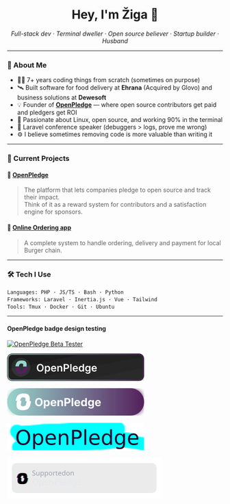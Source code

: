 <h1 align="center">Hey, I'm Žiga 👋</h1>
<p align="center">
  <em>Full-stack dev · Terminal dweller · Open source believer · Startup builder · Husband</em>
</p>

---

### 🧠 About Me

- 👨‍💻 7+ years coding things from scratch (sometimes on purpose)
- 🛰 Built software for food delivery at <b>Ehrana</b> (Acquired by Glovo) and business solutions at <b>Dewesoft</b>
- 💡 Founder of <a href="https://openpledge.io" target="_blank"><b>OpenPledge</b></a> — where open source contributors get paid and pledgers get ROI
- 🐧 Passionate about Linux, open source, and working 90% in the terminal
- 🎤 Laravel conference speaker (debuggers > logs, prove me wrong)
- ⚙️ I believe sometimes removing code is more valuable than writing it

---

### 💼 Current Projects

#### 🚀 [OpenPledge](https://openpledge.io)
> The platform that lets companies pledge to open source and track their impact.  
> Think of it as a reward system for contributors and a satisfaction engine for sponsors.

#### 🧠 [Online Ordering app](https://order.hoodburger.si)
> A complete system to handle ordering, delivery and payment for local Burger chain.

---

### 🛠️ Tech I Use

```bash
Languages: PHP · JS/TS · Bash · Python
Frameworks: Laravel · Inertia.js · Vue · Tailwind
Tools: Tmux · Docker · Git · Ubuntu
```

----

#### OpenPledge badge design testing

[![OpenPledge Beta Tester](https://img.shields.io/badge/OpenPledge-Beta%20Tester-blueviolet?style=for-the-badge&logo=github&logoColor=white)](https://openpledge.io/beta-testers)



[![OpenPledge](https://raw.githubusercontent.com/zigcBenx/weather-app/2add2efa93bfd5abbc28ee72997d56de2331bb11/openpledge_badge_dark.svg)](https://openpledge.io)

[![OpenPledge](https://raw.githubusercontent.com/zigcBenx/weather-app/2add2efa93bfd5abbc28ee72997d56de2331bb11/openpledge_badge1.svg)](https://openpledge.io)


[![OpenPledge](https://raw.githubusercontent.com/zigcBenx/weather-app/72906b4dd7315e1bdf532291572da2b12dada6f4/motion_shine(1)(1).svg)](https://openpledge.io)

[![OpenPledge](https://raw.githubusercontent.com/zigcBenx/weather-app/6a9f6e2090226e24e3017142a24d55fb607c42e8/ablblbl(1).svg)](https://openpledge.io)




